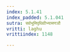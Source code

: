 ```yaml
---
index: 5.1.41
index_padded: 5.1.041
sutra: सर्वभूमिपृथिवीभ्यामणञौ
vritti: laghu
vrittiindex: 1148

---
```


